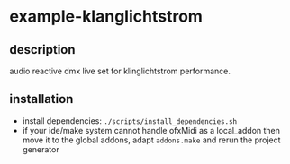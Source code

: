 # example-klanglichtstrom
## description
audio reactive dmx live set for klinglichtstrom performance. 

## installation
* install dependencies: `./scripts/install_dependencies.sh`
* if your ide/make system cannot handle ofxMidi as a local_addon then move it to the global addons, adapt `addons.make` and rerun the project generator